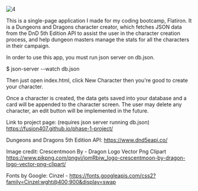 ![4](https://user-images.githubusercontent.com/61926486/189258672-3a6d6e62-e64d-4909-814a-23d72ec560b6.png)


This is a single-page application I made for my coding bootcamp, Flatiron. It is a Dungeons and Dragons character creator, which fetches JSON data from the DnD 5th Edition API to assist the user in the character creation process, and help dungeon masters manage the stats for all the characters in their campaign.

In order to use this app, you must run json server on db.json.

$ json-server --watch db.json

Then just open index.html, click New Character then you're good to create your character.

Once a character is created, the data gets saved into your database and a card will be appended to the character screen. The user may delete any character, an edit button will be implemented in the future.

Link to project page: (requires json server running db.json)
https://fusion407.github.io/phase-1-project/

Dungeons and Dragons 5th Edition API:
https://www.dnd5eapi.co/

Image credit:
Crescentmoon By - Dragon Logo Vector Png Clipart
https://www.pikpng.com/pngvi/iomRbiw_logo-crescentmoon-by-dragon-logo-vector-png-clipart/

Fonts by Google:
Cinzel -
https://fonts.googleapis.com/css2?family=Cinzel:wght@400;900&display=swap
